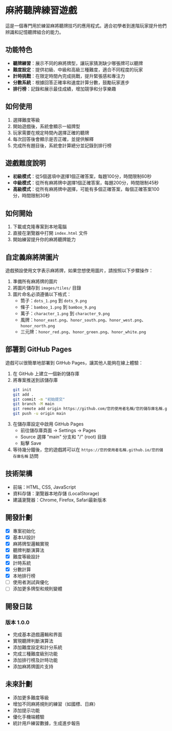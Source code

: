 # 麻將聽牌練習遊戲

這是一個專門用於練習麻將聽牌技巧的應用程式。適合初學者到進階玩家提升他們辨識和記憶聽牌組合的能力。

## 功能特色

- **聽牌練習**：展示不同的麻將牌型，讓玩家猜測缺少哪張牌可以聽牌
- **難度設定**：提供初級、中級和高級三種難度，適合不同程度的玩家
- **計時挑戰**：在限定時間內完成挑戰，提升緊張感和專注力
- **分數系統**：根據回答正確率和速度計算分數，鼓勵玩家進步
- **排行榜**：記錄和展示最佳成績，增加競爭和分享樂趣

## 如何使用

1. 選擇難度等級
2. 開始遊戲後，系統會顯示一組牌型
3. 玩家需要在規定時間內選擇正確的聽牌
4. 每次回答後會顯示是否正確，並提供解釋
5. 完成所有題目後，系統會計算總分並記錄到排行榜

## 遊戲難度說明

- **初級模式**：從5個選項中選擇1個正確答案，每題100分，時間限制60秒
- **中級模式**：從所有麻將牌中選擇1個正確答案，每題200分，時間限制45秒
- **高級模式**：從所有麻將牌中選擇，可能有多個正確答案，每個正確答案100分，時間限制30秒

## 如何開始

1. 下載或克隆專案到本地電腦
2. 直接在瀏覽器中打開 `index.html` 文件
3. 開始練習提升你的麻將聽牌能力

## 自定義麻將牌圖片

遊戲預設使用文字表示麻將牌，如果您想使用圖片，請按照以下步驟操作：

1. 準備所有麻將牌的圖片
2. 將圖片儲存到 `images/tiles/` 目錄
3. 圖片命名必須遵循以下格式：
   - 筒子：`dots_1.png` 到 `dots_9.png`
   - 條子：`bamboo_1.png` 到 `bamboo_9.png`
   - 萬子：`character_1.png` 到 `character_9.png`
   - 風牌：`honor_east.png`、`honor_south.png`、`honor_west.png`、`honor_north.png`
   - 三元牌：`honor_red.png`、`honor_green.png`、`honor_white.png`

## 部署到 GitHub Pages

遊戲可以很簡單地部署到 GitHub Pages，讓其他人能夠在線上體驗：

1. 在 GitHub 上建立一個新的儲存庫
2. 將專案推送到該儲存庫
   ```bash
   git init
   git add .
   git commit -m "初始提交"
   git branch -M main
   git remote add origin https://github.com/您的使用者名稱/您的儲存庫名稱.git
   git push -u origin main
   ```
3. 在儲存庫設定中啟用 GitHub Pages
   - 前往儲存庫頁面 → Settings → Pages
   - Source 選擇 "main" 分支和 "/" (root) 目錄
   - 點擊 Save
4. 等待幾分鐘後，您的遊戲將可以在 `https://您的使用者名稱.github.io/您的儲存庫名稱` 訪問

## 技術架構

- 前端：HTML, CSS, JavaScript
- 資料存儲：瀏覽器本地存儲 (LocalStorage)
- 建議瀏覽器：Chrome, Firefox, Safari最新版本

## 開發計劃

- [x] 專案初始化
- [x] 基本UI設計
- [x] 麻將牌型邏輯實現
- [x] 聽牌判斷演算法
- [x] 難度等級設計
- [x] 計時系統
- [x] 分數計算
- [x] 本地排行榜
- [ ] 使用者測試與優化
- [ ] 添加更多牌型和規則變體

## 開發日誌

### 版本 1.0.0
- 完成基本遊戲邏輯和界面
- 實現聽牌判斷演算法
- 添加難度設定和計分系統
- 完成三種難度級別功能
- 添加排行榜及計時功能
- 添加麻將牌圖片支持

## 未來計劃

- 添加更多難度等級
- 增加不同麻將規則的練習（如國標、日麻）
- 添加提示功能
- 優化手機端體驗
- 統計用戶練習數據，生成進步報告 
